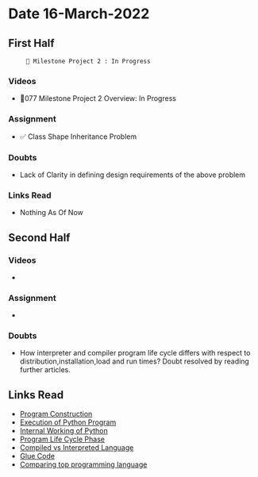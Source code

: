 # Date 16-March-2022

## First Half

         🔄 Milestone Project 2 : In Progress

### Videos

- 🔄077 Milestone Project 2 Overview: In Progress

### Assignment

- ✅ Class Shape Inheritance Problem

### Doubts

- Lack of Clarity in defining design requirements of the above problem

### Links Read

- Nothing As Of Now

## Second Half

### Videos

-

### Assignment

-

### Doubts

- How interpreter and compiler program life cycle differs with respect to distribution,installation,load and run times?
  Doubt resolved by reading further articles.

## Links Read

- [Program Construction](https://www.bbc.co.uk/bitesize/guides/zmthsrd/revision/1)
- [Execution of Python Program](https://www.geeksforgeeks.org/understanding-the-execution-of-python-program/)
- [Internal Working of Python](https://www.geeksforgeeks.org/internal-working-of-python/)
- [Program Life Cycle Phase](https://en.wikipedia.org/wiki/Program_lifecycle_phase#:~:text=Program%20lifecycle%20phases%20are%20the,load%20time%2C%20and%20run%20time.)
- [Compiled vs Interpreted Language](https://www.geeksforgeeks.org/difference-between-compiled-and-interpreted-language/)
- [Glue Code](https://whatis.techtarget.com/definition/glue-code?_ga=2.154902270.737155208.1647429250-540542575.1646365152&_gl=1*18d4ikh*_ga*NTQwNTQyNTc1LjE2NDYzNjUxNTI.*_ga_TQKE4GS5P9*MTY0NzQ0NjI3Ni41LjEuMTY0NzQ0NjUxNS4w)
- [Comparing top programming language](https://www.techtarget.com/searchapparchitecture/tip/A-comparison-of-6-top-programming-languages)
